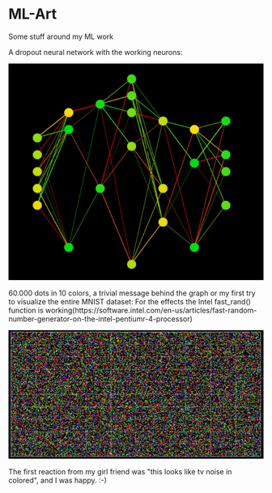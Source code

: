 # ML-Art
Some stuff around my ML work

A dropout neural network with the working neurons:
<p align="center">
  <img src="https://github.com/grensen/ML-Art/blob/master/dropout_art_1.jpg">
</p>
60.000 dots in 10 colors, a trivial message behind the graph or my first try to visualize the entire MNIST dataset:
For the effects the Intel fast_rand() function is working(https://software.intel.com/en-us/articles/fast-random-number-generator-on-the-intel-pentiumr-4-processor)

![alt text](https://raw.githubusercontent.com/grensen/ML-Art/master/60000_dots_and_10_colors_small.jpg)

The first reaction from my girl friend was "this looks like tv noise in colored", and I was happy. :-)


